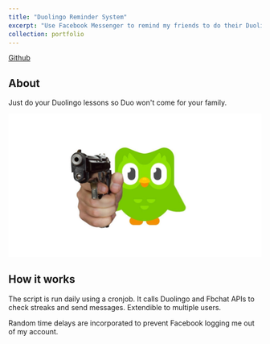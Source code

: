 ```yaml
---
title: "Duolingo Reminder System"
excerpt: "Use Facebook Messenger to remind my friends to do their Duolingo Lessons. <br/><img src='/images/portfolio-5/duolingologo.png'>"
collection: portfolio
---
```


[Github](https://github.com/joseph-x-li/fb-duolingo)  

## About

Just do your Duolingo lessons so Duo won't come for your family.

<img src="/images/portfolio-5/duogun.jpg" width="700"/>


## How it works

The script is run daily using a cronjob. It calls Duolingo and Fbchat APIs to check streaks and send messages. Extendible to multiple users.

Random time delays are incorporated to prevent Facebook logging me out of my account.